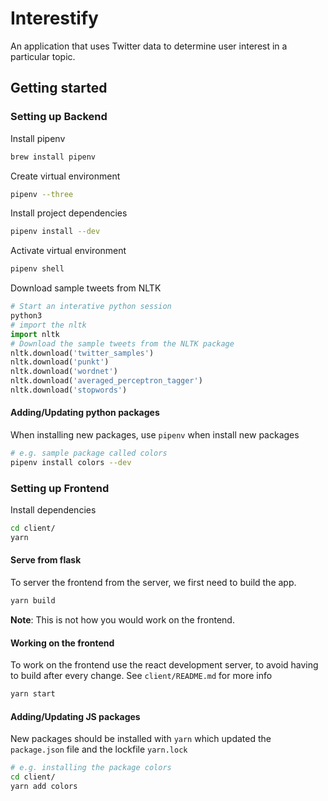# Interestify
An application that uses Twitter data to determine user interest in a particular topic.

## Getting started

### Setting up Backend
Install pipenv
```bash
brew install pipenv
```
Create virtual environment
```bash
pipenv --three
```
Install project dependencies
```bash
pipenv install --dev
```
Activate virtual environment
```bash
pipenv shell
```
Download sample tweets from NLTK
```python
# Start an interative python session
python3
# import the nltk
import nltk
# Download the sample tweets from the NLTK package
nltk.download('twitter_samples')
nltk.download('punkt')
nltk.download('wordnet')
nltk.download('averaged_perceptron_tagger')
nltk.download('stopwords')
```
#### Adding/Updating python packages
When installing new packages, use `pipenv` when install new packages
```bash
# e.g. sample package called colors
pipenv install colors --dev
```
### Setting up Frontend
Install dependencies
```bash
cd client/
yarn
```
#### Serve from flask
To server the frontend from the server, we first need to build the app.
```bash
yarn build
```
**Note**: This is not how you would work on the frontend.

#### Working on the frontend
To work on the frontend use the react development server, to avoid having to build after every change. See `client/README.md` for more info
```bash
yarn start
```
 
#### Adding/Updating JS packages
New packages should be installed with `yarn` which updated the `package.json` file and the lockfile `yarn.lock`
```bash
# e.g. installing the package colors
cd client/
yarn add colors
```
